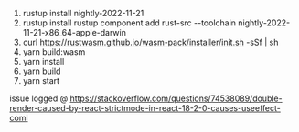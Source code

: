 1. rustup install nightly-2022-11-21
2. rustup install rustup component add rust-src --toolchain nightly-2022-11-21-x86_64-apple-darwin
3. curl https://rustwasm.github.io/wasm-pack/installer/init.sh -sSf | sh
4. yarn build:wasm
5. yarn install
6. yarn build
7. yarn start

issue logged @ https://stackoverflow.com/questions/74538089/double-render-caused-by-react-strictmode-in-react-18-2-0-causes-useeffect-coml
